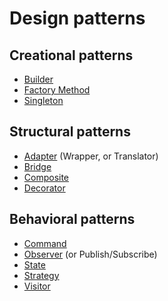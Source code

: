 # Design patterns

## Creational patterns
- [Builder](builder/README.md)
- [Factory Method](factory_method/README.md)
- [Singleton](singleton/README.md)

## Structural patterns
- [Adapter](adapter/README.md) (Wrapper, or Translator)
- [Bridge](bridge/README.md)
- [Composite](composite/README.md)
- [Decorator](decorator/README.md)

## Behavioral patterns
- [Command](command/README.md)
- [Observer](observer/README.md) (or Publish/Subscribe)
- [State](state/README.md)
- [Strategy](strategy/README.md)
- [Visitor](visitor/README.md)
